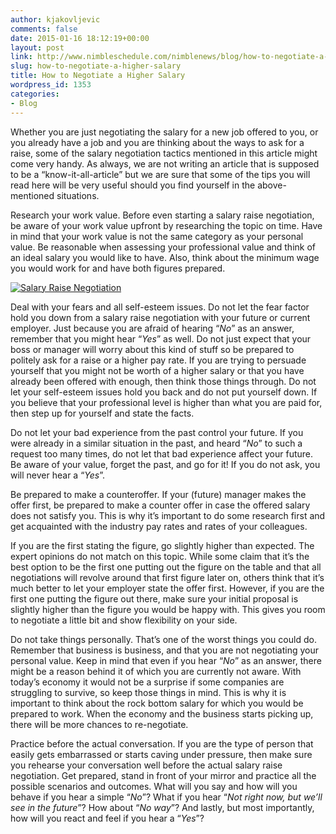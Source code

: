 ```yaml
---
author: kjakovljevic
comments: false
date: 2015-01-16 18:12:19+00:00
layout: post
link: http://www.nimbleschedule.com/nimblenews/blog/how-to-negotiate-a-higher-salary/
slug: how-to-negotiate-a-higher-salary
title: How to Negotiate a Higher Salary
wordpress_id: 1353
categories:
- Blog
---
```


Whether you are just negotiating the salary for a new job offered to you, or you already have a job and you are thinking about the ways to ask for a raise, some of the salary negotiation tactics mentioned in this article might come very handy. As always, we are not writing an article that is supposed to be a “know-it-all-article” but we are sure that some of the tips you will read here will be very useful should you find yourself in the above-mentioned situations.

Research your work value. Before even starting a salary raise negotiation, be aware of your work value upfront by researching the topic on time. Have in mind that your work value is not the same category as your personal value. Be reasonable when assessing your professional value and think of an ideal salary you would like to have. Also, think about the minimum wage you would work for and have both figures prepared.

[![Salary Raise Negotiation](http://www.nimbleschedule.com/wp-content/uploads/2015/01/raise-negotiation-thumb.jpg)](http://www.nimbleschedule.com/wp-content/uploads/2015/01/raise-negotiation.jpg)

Deal with your fears and all self-esteem issues. Do not let the fear factor hold you down from a salary raise negotiation with your future or current employer. Just because you are afraid of hearing “_No_” as an answer, remember that you might hear “_Yes_” as well. Do not just expect that your boss or manager will worry about this kind of stuff so be prepared to politely ask for a raise or a higher pay rate. If you are trying to persuade yourself that you might not be worth of a higher salary or that you have already been offered with enough, then think those things through. Do not let your self-esteem issues hold you back and do not put yourself down. If you believe that your professional level is higher than what you are paid for, then step up for yourself and state the facts.

Do not let your bad experience from the past control your future. If you were already in a similar situation in the past, and heard “_No_” to such a request too many times, do not let that bad experience affect your future. Be aware of your value, forget the past, and go for it! If you do not ask, you will never hear a “_Yes_”.

Be prepared to make a counteroffer. If your (future) manager makes the offer first, be prepared to make a counter offer in case the offered salary does not satisfy you. This is why it’s important to do some research first and get acquainted with the industry pay rates and rates of your colleagues. 

If you are the first stating the figure, go slightly higher than expected. The expert opinions do not match on this topic. While some claim that it’s the best option to be the first one putting out the figure on the table and that all negotiations will revolve around that first figure later on, others think that it’s much better to let your employer state the offer first. However, if you are the first one putting the figure out there, make sure your initial proposal is slightly higher than the figure you would be happy with. This gives you room to negotiate a little bit and show flexibility on your side. 

Do not take things personally. That’s one of the worst things you could do. Remember that business is business, and that you are not negotiating your personal value. Keep in mind that even if you hear “_No_” as an answer, there might be a reason behind it of which you are currently not aware. With today’s economy it would not be a surprise if some companies are struggling to survive, so keep those things in mind. This is why it is important to think about the rock bottom salary for which you would be prepared to work. When the economy and the business starts picking up, there will be more chances to re-negotiate.

Practice before the actual conversation. If you are the type of person that easily gets embarrassed or starts caving under pressure, then make sure you rehearse your conversation well before the actual salary raise negotiation. Get prepared, stand in front of your mirror and practice all the possible scenarios and outcomes. What will you say and how will you behave if you hear a simple “_No_”? What if you hear “_Not right now, but we’ll see in the future_”? How about “_No way_”? And lastly, but most importantly, how will you react and feel if you hear a “_Yes_”?

